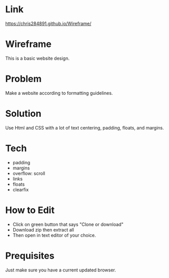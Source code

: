 # Link
https://chris284891.github.io/Wireframe/

# Wireframe
This is a basic website design.

# Problem
Make a website according to formatting guidelines.

# Solution
Use Html and CSS with a lot of text centering, padding, floats, and margins.

# Tech
- padding
- margins
- overflow: scroll
- links
- floats
- clearfix

# How to Edit
- Click on green button that says "Clone or download"
- Download zip then extract all
- Then open in text editor of your choice.

# Prequisites
Just make sure you have a current updated browser.
